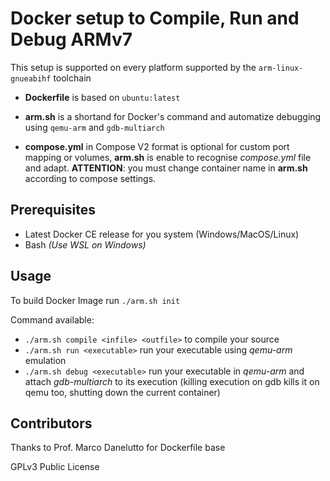 # Docker setup to Compile, Run and Debug ARMv7 

This setup is supported on every platform supported by the `arm-linux-gnueabihf` toolchain

- **Dockerfile** is based on `ubuntu:latest`
- **arm.sh** is a shortand for Docker's command and automatize debugging using `qemu-arm` and `gdb-multiarch`

- **compose.yml** in Compose V2 format is optional for custom port mapping or volumes, **arm.sh** is enable to recognise *compose.yml* file and adapt. **ATTENTION**: you must change container name in **arm.sh** according to compose settings.

## Prerequisites
- Latest Docker CE release for you system (Windows/MacOS/Linux)
- Bash *(Use WSL on Windows)*

## Usage
To build Docker Image run `./arm.sh init`

Command available:
- `./arm.sh compile <infile> <outfile>` to compile your source
- `./arm.sh run <executable>` run your executable using *qemu-arm* emulation
- `./arm.sh debug <executable>` run your executable in *qemu-arm* and attach *gdb-multiarch* to its execution (killing execution on gdb kills it on qemu too, shutting down the current container)

## Contributors
Thanks to Prof. Marco Danelutto for Dockerfile base 

GPLv3 Public License 

